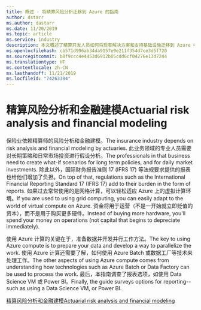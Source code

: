 ```yaml
---
title: 概述 - 将精算风险分析迁移到 Azure 的指南
author: dstarr
ms.author: dastarr
ms.date: 11/20/2019
ms.topic: article
ms.service: industry
description: 本文概述了精算开发人员如何将现有解决方案和支持基础设施迁移到 Azure 中。
ms.openlocfilehash: cb571d996ab34da9157e9e211f354d7ce3d5f720
ms.sourcegitcommit: b8f9ccc4e4453d6912b05cdd6cf04276e13d7244
ms.translationtype: HT
ms.contentlocale: zh-CN
ms.lasthandoff: 11/21/2019
ms.locfileid: "74263384"
---
```

# <a name="actuarial-risk-analysis-and-financial-modeling"></a><span data-ttu-id="e0a49-103">精算风险分析和金融建模</span><span class="sxs-lookup"><span data-stu-id="e0a49-103">Actuarial risk analysis and financial modeling</span></span>

<span data-ttu-id="e0a49-104">保险业依赖精算师的风险分析和金融建模。</span><span class="sxs-lookup"><span data-stu-id="e0a49-104">The insurance industry depends on risk analysis and financial modeling by actuaries.</span></span> <span data-ttu-id="e0a49-105">此业务领域的专业人员需要对长期策略和日常市场投资进行假设分析。</span><span class="sxs-lookup"><span data-stu-id="e0a49-105">The professionals in that business need to create what-if scenarios for long term policies, and for daily market investments.</span></span> <span data-ttu-id="e0a49-106">除此以外，国际财务报告准则 17 (IFRS 17) 等法规要求提供的报表也给他们增加了负担。</span><span class="sxs-lookup"><span data-stu-id="e0a49-106">On top of that, regulations such as the International Financial Reporting Standard 17 (IFRS 17) add to their burden in the form of reports.</span></span> <span data-ttu-id="e0a49-107">如果过去常常使用的是网格计算，可以轻松适应 Azure 上的虚拟计算环境。</span><span class="sxs-lookup"><span data-stu-id="e0a49-107">If you are used to using grid computing, you can easily adapt to the world of virtual compute on Azure.</span></span> <span data-ttu-id="e0a49-108">资金将用于运营（不是一开始就立即贬值的资本），而不是用于购买更多硬件。</span><span class="sxs-lookup"><span data-stu-id="e0a49-108">Instead of buying more hardware, you'll spend your money on operations (not capital that begins to depreciate immediately).</span></span>

<span data-ttu-id="e0a49-109">使用 Azure 计算的关键在于，准备数据并开发并行工作方法。</span><span class="sxs-lookup"><span data-stu-id="e0a49-109">The key to using Azure compute is to prepare your data and develop a way to parallelize the work.</span></span> <span data-ttu-id="e0a49-110">使用 Azure 计算还需要了解，如何使用 Azure Batch 或数据工厂等技术来处理工作。</span><span class="sxs-lookup"><span data-stu-id="e0a49-110">The other aspects of using Azure compute comes from understanding how technologies such as Azure Batch or Data Factory can be used to process the work.</span></span> <span data-ttu-id="e0a49-111">最后，本指南调查了报表选项，如使用 Data Science VM 或 Power BI。</span><span class="sxs-lookup"><span data-stu-id="e0a49-111">Finally, the guide surveys options for reporting--such as using a Data Science VM, or Power BI.</span></span>

[<span data-ttu-id="e0a49-112">精算风险分析和金融建模</span><span class="sxs-lookup"><span data-stu-id="e0a49-112">Actuarial risk analysis and financial modeling</span></span>](/azure/industry/financial/actuarial-risk-analysis-and-financial-modeling-solution-guide?WT.mc_id=overview-docs-dastarr)